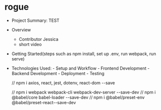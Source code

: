 # rogue

- Project Summary: TEST
- Overview
  - Contributor
    Jessica
  - short video
- Getting Started(steps such as npm install, set up .env, run webpack, run serve)
- Technologies Used: - Setup and Workflow - Frontend Development - Backend Development - Deployment - Testing

  // npm i axios, react, jest, dotenv, react-dom --save

  // npm i webpack webpack-cli webpack-dev-server --save-dev
  // npm i @babel/core babel-loader --save-dev
  // npm i @babel/preset-env @babel/preset-react--save-dev
